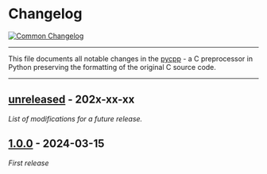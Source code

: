 # Changelog

[![Common Changelog](https://common-changelog.org/badge.svg)](https://common-changelog.org)

---

This file documents all notable changes in the [pycpp](https://github.com/lubomilko/pycpp) -
a C preprocessor in Python preserving the formatting of the original C source code.

---


## [unreleased] - 202x-xx-xx

*List of modifications for a future release.*


## [1.0.0] - 2024-03-15

*First release*


[unreleased]: https://github.com/lubomilko/pycpp
[1.0.0]: https://github.com/lubomilko/pycpp/releases/tag/1.0.0
